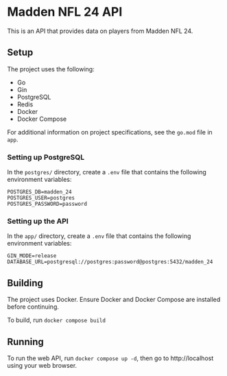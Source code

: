 # Madden NFL 24 API
This is an API that provides data on players from Madden NFL 24.

## Setup
The project uses the following:
- Go
- Gin
- PostgreSQL
- Redis
- Docker
- Docker Compose

For additional information on project specifications, see the ```go.mod``` file in ```app```.

### Setting up PostgreSQL
In the ```postgres/``` directory, create a ```.env``` file
that contains the following environment variables:
```
POSTGRES_DB=madden_24
POSTGRES_USER=postgres
POSTGRES_PASSWORD=password
```

### Setting up the API
In the ```app/``` directory, create a ```.env``` file
that contains the following environment variables:
```
GIN_MODE=release
DATABASE_URL=postgresql://postgres:password@postgres:5432/madden_24
```

## Building
The project uses Docker. Ensure Docker and Docker Compose are installed before continuing.

To build, run ```docker compose build```

## Running
To run the web API, run ```docker compose up -d```, then go to http://localhost using your web browser.
